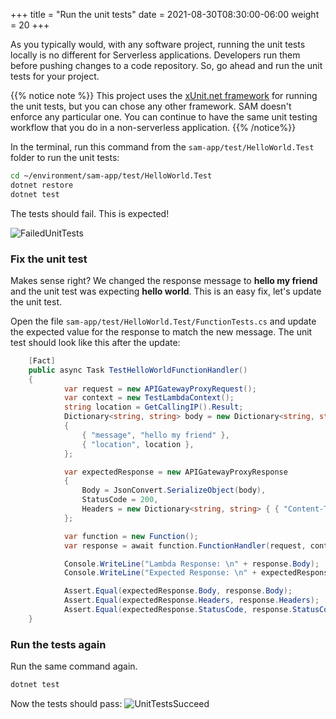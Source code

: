 +++
title = "Run the unit tests"
date = 2021-08-30T08:30:00-06:00
weight = 20
+++

As you typically would, with any software project, running the unit tests locally is no different for Serverless applications. Developers run them before pushing changes to a code repository. So, go ahead and run the unit tests for your project.

{{% notice note %}}
This project uses the [xUnit.net framework](https://xunit.net/) for running the unit tests, but you can chose any other framework. SAM doesn't enforce any particular one. You can continue to have the same unit testing workflow that you do in a non-serverless application.
{{% /notice%}}

In the terminal, run this command from the `sam-app/test/HelloWorld.Test` folder to run the unit tests:

```bash
cd ~/environment/sam-app/test/HelloWorld.Test
dotnet restore
dotnet test
```

The tests should fail. This is expected!

![FailedUnitTests](/images/csharp/local/cloud9_ide_xunit_fail.png)

### Fix the unit test
Makes sense right? We changed the response message to **hello my friend** and the unit test was expecting **hello world**. This is an easy fix, let's update the unit test. 

Open the file `sam-app/test/HelloWorld.Test/FunctionTests.cs` and update the expected value for the response to match the new message. The unit test should look like this after the update:

```csharp
    [Fact]
    public async Task TestHelloWorldFunctionHandler()
    {
            var request = new APIGatewayProxyRequest();
            var context = new TestLambdaContext();
            string location = GetCallingIP().Result;
            Dictionary<string, string> body = new Dictionary<string, string>
            {
                { "message", "hello my friend" },
                { "location", location },
            };

            var expectedResponse = new APIGatewayProxyResponse
            {
                Body = JsonConvert.SerializeObject(body),
                StatusCode = 200,
                Headers = new Dictionary<string, string> { { "Content-Type", "application/json" } }
            };

            var function = new Function();
            var response = await function.FunctionHandler(request, context);

            Console.WriteLine("Lambda Response: \n" + response.Body);
            Console.WriteLine("Expected Response: \n" + expectedResponse.Body);

            Assert.Equal(expectedResponse.Body, response.Body);
            Assert.Equal(expectedResponse.Headers, response.Headers);
            Assert.Equal(expectedResponse.StatusCode, response.StatusCode);
    }

```

### Run the tests again
Run the same command again.

```bash
dotnet test
```

Now the tests should pass:
![UnitTestsSucceed](/images/csharp/local/cloud9_ide_xunit_pass.png)

